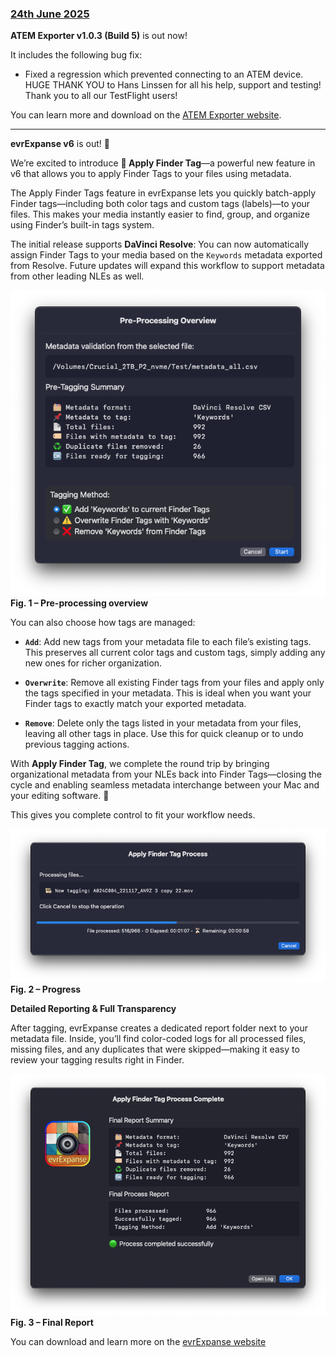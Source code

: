 ### [24th June 2025](/news/20250624)

**ATEM Exporter v1.0.3 (Build 5)** is out now!

It includes the following bug fix:

- Fixed a regression which prevented connecting to an ATEM device. HUGE THANK YOU to Hans Linssen for all his help, support and testing! Thank you to all our TestFlight users!

You can learn more and download on the [ATEM Exporter website](https://atemexporter.fcp.cafe).

---

**evrExpanse v6** is out! 🚀

We’re excited to introduce **📌 Apply Finder Tag**—a powerful new feature in v6 that allows you to apply Finder Tags to your files using metadata.

The Apply Finder Tags feature in evrExpanse lets you quickly batch-apply Finder tags—including both color tags and custom tags (labels)—to your files. This makes your media instantly easier to find, group, and organize using Finder’s built-in tags system.

The initial release supports **DaVinci Resolve**:
You can now automatically assign Finder Tags to your media based on the `Keywords` metadata exported from Resolve. Future updates will expand this workflow to support metadata from other leading NLEs as well.


![](/static/evrE6_PreprocessTag.png)
**Fig. 1 – Pre-processing overview**

You can also choose how tags are managed:
- **`Add`**: Add new tags from your metadata file to each file’s existing tags. This preserves all current color tags and custom tags, simply adding any new ones for richer organization.

- **`Overwrite`**: Remove all existing Finder tags from your files and apply only the tags specified in your metadata. This is ideal when you want your Finder tags to exactly match your exported metadata.

- **`Remove`**: Delete only the tags listed in your metadata from your files, leaving all other tags in place. Use this for quick cleanup or to undo previous tagging actions.

With **Apply Finder Tag**, we complete the round trip by bringing organizational metadata from your NLEs back into Finder Tags—closing the cycle and enabling seamless metadata interchange between your Mac and your editing software. 🔄

This gives you complete control to fit your workflow needs.


![](/static/evrE6_progressTag.png)
**Fig. 2 – Progress**

**Detailed Reporting & Full Transparency**

After tagging, evrExpanse creates a dedicated report folder next to your metadata file. Inside, you’ll find color-coded logs for all processed files, missing files, and any duplicates that were skipped—making it easy to review your tagging results right in Finder.


![](/static/evrE6_FinalReportTag.png)
**Fig. 3 – Final Report**



You can download and learn more on the [evrExpanse website](https://www.evrapp.cloud/evrexpanse)